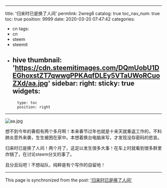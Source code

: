 
---
title: '归来时已是换了人间'
permlink: 2wreg6
catalog: true
toc_nav_num: true
toc: true
position: 9999
date: 2020-03-20 07:47:42
categories:
- cn
tags:
- cn
- steem
- steemit
- hive
thumbnail: 'https://cdn.steemitimages.com/DQmUobU1DEGhoxstZT7qwwgPPKAqfDLEy5VTaUWoRCuoZXd/aa.jpg'
sidebar:
    right:
        sticky: true
widgets:
    -
        type: toc
        position: right
---


![aa.jpg](https://cdn.steemitimages.com/DQmUobU1DEGhoxstZT7qwwgPPKAqfDLEy5VTaUWoRCuoZXd/aa.jpg)

想不到今年的春假有两个多月啊！本来春节过年也就是十来天就重返工作的，不料肺炎意外来袭，生生被困在家中。本想着换台电脑来写，才发现没存密码的悲哀。

归来时已是换了人间！两个月了，这足以发生很多大事！在车上时就看到很多群里炸锅了，在讨论steem分叉的事了。

且分且玩吧！不想站队，纯粹是有个写作的自留地！

- - -

This page is synchronized from the post: ['归来时已是换了人间'](https://steemit.com/@lemooljiang/2wreg6)
